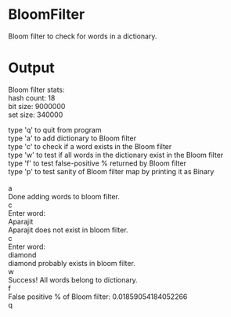# BloomFilter
Bloom filter to check for words in a dictionary.

# Output
Bloom filter stats:<br />
hash count: 18<br />
bit size: 9000000<br />
set size: 340000<br />

type 'q' to quit from program<br />
type 'a' to add dictionary to Bloom filter<br />
type 'c' to check if a word exists in the Bloom filter<br />
type 'w' to test if all words in the dictionary exist in the Bloom filter<br />
type 'f' to test false-positive % returned by Bloom filter<br />
type 'p' to test sanity of Bloom filter map by printing it as Binary<br />
<br />
a<br />
Done adding words to bloom filter.<br />
c<br />
Enter word:<br />
Aparajit<br />
Aparajit does not exist in bloom filter.<br />
c<br />
Enter word:<br />
diamond<br />
diamond probably exists in bloom filter.<br />
w<br />
Success! All words belong to dictionary.<br />
f<br />
False positive % of Bloom filter: 0.01859054184052266<br />
q<br />
